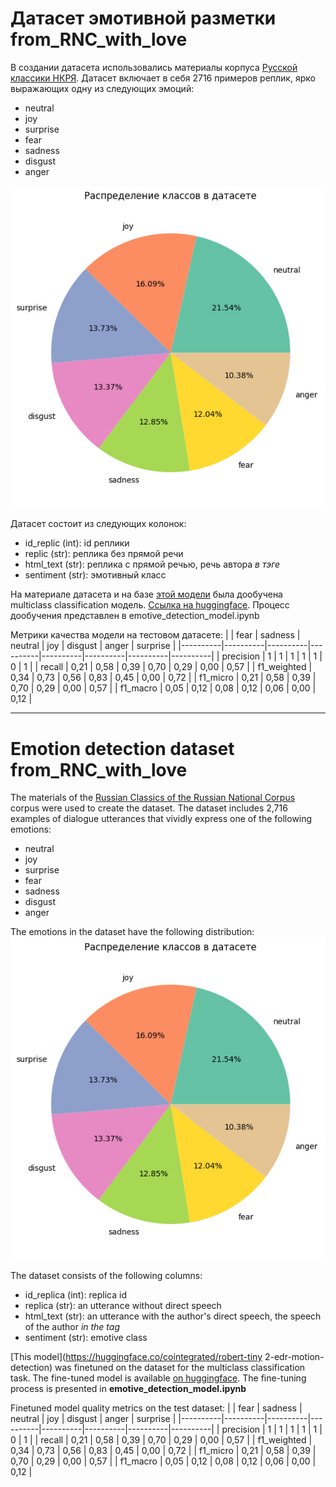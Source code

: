 # Датасет эмотивной разметки from_RNC_with_love

В создании датасета использовались материалы корпуса [Русской классики НКРЯ](https://ruscorpora.ru/search?search=CgQyAggV). Датасет включает в себя 2716 примеров реплик, ярко выражающих одну из следующих эмоций:

- neutral
- joy
- surprise
- fear
- sadness
- disgust
- anger

![img](classes_distribution.jpg)

Датасет состоит из следующих колонок:

- id_replic (int): id реплики
- replic (str): реплика без прямой речи
- html_text (str): реплика с прямой речью, речь автора <i>в тэге</i>
- sentiment (str): эмотивный класс

На материале датасета и на базе [этой модели](https://huggingface.co/cointegrated/rubert-tiny2-cedr-emotion-detection) была дообучена multiclass classification модель. [Ссылка на huggingface](https://huggingface.co/kplro/rubert-tiny2-cedr-rnc-emotion-detection). Процесс дообучения представлен в emotive_detection_model.ipynb

Метрики качества модели на тестовом датасете:
|  |  fear | sadness | neutral  |  joy  |  disgust  |  anger  |	surprise  |
|----------|----------|----------|----------|----------|----------|----------|----------|
| precision    | 1 | 1 | 1  |  1  |  1  |  0  |	1  |
| recall    | 0,21  |	0,58  |	0,39  |	0,70  |	0,29  |	0,00  |	0,57  |
| f1_weighted    | 0,34  |	0,73  |	0,56  |	0,83  |	0,45  |	0,00  |	0,72  |
| f1_micro    | 0,21  |	0,58  |	0,39  |	0,70  |	0,29  |	0,00  |	0,57  |
| f1_macro    | 0,05  |	0,12  |	0,08  |	0,12  |	0,06  |	0,00  |	0,12  |

---

# Emotion detection dataset from_RNC_with_love

The materials of the [Russian Classics of the Russian National Corpus](http://ruscorpora.ru/search?search=CgQyAggV) corpus were used to create the dataset. The dataset includes 2,716 examples of dialogue utterances that vividly express one of the following emotions:

- neutral
- joy
- surprise
- fear
- sadness
- disgust
- anger

The emotions in the dataset have the following distribution:
![img](classes_distribution.jpg)

The dataset consists of the following columns:

- id_replica (int): replica id
- replica (str): an utterance without direct speech
- html_text (str): an utterance with the author's direct speech, the speech of the author <i> in the tag</i>
- sentiment (str): emotive class

[This model](https://huggingface.co/cointegrated/robert-tiny 2-edr-motion-detection) was finetuned on the dataset for the multiclass classification task. The fine-tuned model is available [on huggingface](https://huggingface.co/kplro/rubert-tiny2-cedr-rnc-emotion-detection). The fine-tuning process is presented in **emotive_detection_model.ipynb**

Finetuned model quality metrics on the test dataset:
|  |  fear | sadness | neutral  |  joy  |  disgust  |  anger  |	surprise  |
|----------|----------|----------|----------|----------|----------|----------|----------|
| precision    | 1 | 1 | 1  |  1  |  1  |  0  |	1  |
| recall    | 0,21  |	0,58  |	0,39  |	0,70  |	0,29  |	0,00  |	0,57  |
| f1_weighted    | 0,34  |	0,73  |	0,56  |	0,83  |	0,45  |	0,00  |	0,72  |
| f1_micro    | 0,21  |	0,58  |	0,39  |	0,70  |	0,29  |	0,00  |	0,57  |
| f1_macro    | 0,05  |	0,12  |	0,08  |	0,12  |	0,06  |	0,00  |	0,12  |
